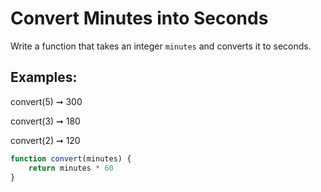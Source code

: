 # Convert Minutes into Seconds

Write a function that takes an integer `minutes` and converts it to seconds.

## Examples: 
convert(5) ➞ 300

convert(3) ➞ 180

convert(2) ➞ 120

``` js
function convert(minutes) {
	return minutes * 60
}
```



